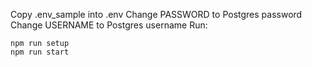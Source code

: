 
Copy .env_sample into .env
Change PASSWORD to Postgres password
Change USERNAME to Postgres username
Run:
```
npm run setup
npm run start
```